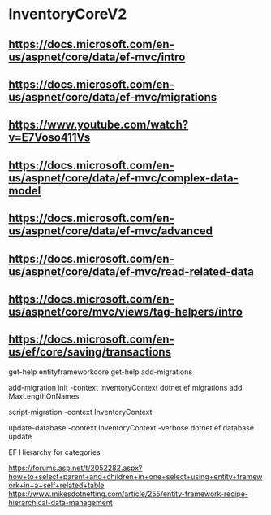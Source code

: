 # InventoryCoreV2

## https://docs.microsoft.com/en-us/aspnet/core/data/ef-mvc/intro
## https://docs.microsoft.com/en-us/aspnet/core/data/ef-mvc/migrations
## https://www.youtube.com/watch?v=E7Voso411Vs

## https://docs.microsoft.com/en-us/aspnet/core/data/ef-mvc/complex-data-model
## https://docs.microsoft.com/en-us/aspnet/core/data/ef-mvc/advanced
## https://docs.microsoft.com/en-us/aspnet/core/data/ef-mvc/read-related-data
## https://docs.microsoft.com/en-us/aspnet/core/mvc/views/tag-helpers/intro
## https://docs.microsoft.com/en-us/ef/core/saving/transactions


get-help entityframeworkcore
get-help add-migrations

add-migration init -context InventoryContext
dotnet ef migrations add MaxLengthOnNames

script-migration -context InventoryContext

update-database -context InventoryContext -verbose
dotnet ef database update


EF Hierarchy for categories

https://forums.asp.net/t/2052282.aspx?how+to+select+parent+and+children+in+one+select+using+entity+framework+in+a+self+related+table
https://www.mikesdotnetting.com/article/255/entity-framework-recipe-hierarchical-data-management